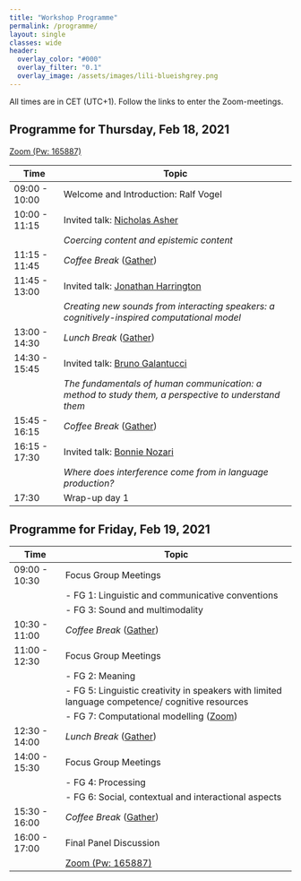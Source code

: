```yaml
---
title: "Workshop Programme"
permalink: /programme/
layout: single
classes: wide
header:
  overlay_color: "#000"
  overlay_filter: "0.1"
  overlay_image: /assets/images/lili-blueishgrey.png
---
```


All times are in CET (UTC+1). Follow the links to enter the Zoom-meetings.


## Programme for Thursday, Feb 18, 2021

[Zoom (Pw: 165887)](https://uni-bielefeld.zoom.us/j/92567493010?pwd=M3h0ZlVoa0cxdVFxU3dzdG1rY3NVdz09)

| Time          | Topic                                |
| ------------- | ------------------------------------ |
| 09:00 - 10:00 | Welcome and Introduction: Ralf Vogel |
| 10:00 - 11:15 | Invited talk: [Nicholas Asher](https://www.irit.fr/~Nicholas.Asher/)          |
|               | _Coercing content and epistemic content_ |
| 11:15 - 11:45 | _Coffee Break_ ([Gather](https://gather.town/app/BJiEyJSbv3zsAOdF/creativity2021))                      |
| 11:45 - 13:00 | Invited talk: [Jonathan Harrington](https://www.phonetik.uni-muenchen.de/personen/professoren/harrington_jonathan/index.html) |
|               | _Creating new sounds from interacting speakers: a cognitively-inspired computational model_ |
| 13:00 - 14:30 | _Lunch Break_  ([Gather](https://gather.town/app/BJiEyJSbv3zsAOdF/creativity2021))                      |
| 14:30 - 15:45 | Invited talk: [Bruno Galantucci](https://sites.google.com/site/brunogalantucci/home)       |
|               | _The fundamentals of human communication: a method to study them, a perspective to understand them_ |
| 15:45 - 16:15 | _Coffee Break_  ([Gather](https://gather.town/app/BJiEyJSbv3zsAOdF/creativity2021))                     |
| 16:15 - 17:30 | Invited talk:  [Bonnie Nozari](https://www.cmu.edu/dietrich/psychology/people/core-training-faculty/n-bonnie-nozari.html)          |
|               | _Where does interference come from in language production?_ |
| 17:30         | Wrap-up day 1                        |



## Programme for Friday, Feb 19, 2021

| Time          | Topic                                |
| ------------- | ------------------------------------ |
| 09:00 - 10:30 | Focus Group Meetings                 |
|               | - FG 1: Linguistic and communicative conventions |
|               | - FG 3: Sound and multimodality      |
| 10:30 - 11:00 | _Coffee Break_ ([Gather](https://gather.town/app/BJiEyJSbv3zsAOdF/creativity2021))                      |
| 11:00 - 12:30 | Focus Group Meetings                 |
|               | - FG 2: Meaning                      |
|               | - FG 5: Linguistic creativity in speakers with limited language competence/ cognitive resources |
|               | - FG 7: Computational modelling ([Zoom](https://uni-bielefeld.zoom.us/j/98285571325?pwd=V3dXejhRRmNwRmdkbDQ0RXQvR1cyQT09))     |
| 12:30 - 14:00 | _Lunch Break_ ([Gather](https://gather.town/app/BJiEyJSbv3zsAOdF/creativity2021))                       |
| 14:00 - 15:30 | Focus Group Meetings                 |
|               | - FG 4: Processing                   |
|               | - FG 6: Social, contextual and interactional aspects |
| 15:30 - 16:00 | _Coffee Break_ ([Gather](https://gather.town/app/BJiEyJSbv3zsAOdF/creativity2021))                      |
| 16:00 - 17:00 | Final Panel Discussion               |
|               | [Zoom (Pw: 165887)](https://uni-bielefeld.zoom.us/j/92567493010?pwd=M3h0ZlVoa0cxdVFxU3dzdG1rY3NVdz09)|

